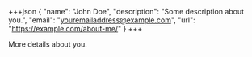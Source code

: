 +++json
{
  "name": "John Doe",
  "description": "Some description about you.",
  "email": "youremailaddress@example.com",
  "url": "https://example.com/about-me/"
}
+++

More details about you.

